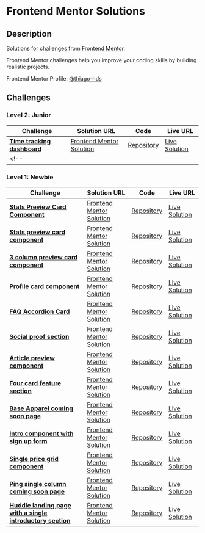 # Frontend Mentor Solutions

## Description

Solutions for challenges from [Frontend Mentor](https://www.frontendmentor.io).

Frontend Mentor challenges help you improve your coding skills by building realistic projects.

Frontend Mentor Profile: [@thiago-hds](https://www.frontendmentor.io/profile/thiago-hds)

## Challenges

### Level 2: Junior

<!-- prettier-ignore-start -->
| Challenge | Solution URL | Code  | Live URL |
|---|---|---|---|
| **[Time tracking dashboard](https://www.frontendmentor.io/challenges/time-tracking-dashboard-UIQ7167Jw)** | [Frontend Mentor Solution](https://www.frontendmentor.io/solutions/time-tracking-dashboard-css-grid-vanilla-js-H6eF4M_0E) | [Repository](./junior/time-tracking-dashboard) | [Live Solution](https://thiago-hds.github.io/frontend-mentor-solutions/junior/time-tracking-dashboard/) |
<!-- |  |  |  |  | -->
<!-- prettier-ignore-end -->

### Level 1: Newbie

<!-- prettier-ignore-start -->
| Challenge | Solution URL | Code  | Live URL |
|---|---|---|---|
| **[Stats Preview Card Component](https://www.frontendmentor.io/challenges/stats-preview-card-component-8JqbgoU62)** | [Frontend Mentor Solution](https://www.frontendmentor.io/solutions/mobile-first-solution-using-css-flexbox-DH0njNpyp) | [Repository](./newbie/stats-preview-card-component) | [Live Solution](https://thiago-hds.github.io/frontend-mentor-solutions/newbie/stats-preview-card-component/) |
| **[Stats preview card component](https://www.frontendmentor.io/challenges/stats-preview-card-component-8JqbgoU62)** | [Frontend Mentor Solution](https://www.frontendmentor.io/solutions/mobile-first-solution-using-css-flexbox-DH0njNpyp) | [Repository](./newbie/stats-preview-card-component) | [Live Solution](https://thiago-hds.github.io/frontend-mentor-solutions/newbie/stats-preview-card-component/) |
| **[3 column preview card component](https://www.frontendmentor.io/challenges/3column-preview-card-component-pH92eAR2-)** | [Frontend Mentor Solution](https://www.frontendmentor.io/solutions/mobile-first-solution-using-css-flexbox-WQ9bFBbBG) | [Repository](./newbie/3-column-preview-card-component) | [Live Solution](https://thiago-hds.github.io/frontend-mentor-solutions/newbie/3-column-preview-card-component/) |
| **[Profile card component](https://www.frontendmentor.io/challenges/profile-card-component-cfArpWshJ)** | [Frontend Mentor Solution](https://www.frontendmentor.io/solutions/flexbox-solution-QuuwAzF9a) | [Repository](./newbie/profile-card-component) | [Live Solution](https://thiago-hds.github.io/frontend-mentor-solutions/newbie/profile-card-component/) |
| **[FAQ Accordion Card ](https://www.frontendmentor.io/challenges/profile-card-component-cfArpWshJ)** | [Frontend Mentor Solution](https://www.frontendmentor.io/solutions/faq-accordion-html-css-flexbox-FtB9wUJk5) | [Repository](./newbie/faq-accordion-card) | [Live Solution](https://thiago-hds.github.io/frontend-mentor-solutions/newbie/faq-accordion-card/) |
| **[Social proof section](https://www.frontendmentor.io/challenges/social-proof-section-6e0qTv_bA)** | [Frontend Mentor Solution](https://www.frontendmentor.io/solutions/social-proof-section-with-htmlcss-mobilefirst-bem-and-css-grid-Xyg4mrRKW) | [Repository](./newbie/social-proof-section) | [Live Solution](https://thiago-hds.github.io/frontend-mentor-solutions/newbie/social-proof-section/) |
| **[Article preview component](https://www.frontendmentor.io/challenges/article-preview-component-dYBN_pYFT)** | [Frontend Mentor Solution](https://www.frontendmentor.io/solutions/article-preview-component-htmlcss-grid-EcRX5YrH1) | [Repository](./newbie/article-preview-component) | [Live Solution](https://thiago-hds.github.io/frontend-mentor-solutions/newbie/article-preview-component/) |
| **[Four card feature section](https://www.frontendmentor.io/challenges/four-card-feature-section-weK1eFYK)** | [Frontend Mentor Solution](https://www.frontendmentor.io/solutions/four-card-feature-section-css-grid-cwDweBEws) | [Repository](./newbie/four-card-feature-section) | [Live Solution](https://thiago-hds.github.io/frontend-mentor-solutions/newbie/four-card-feature-section/) |
| **[Base Apparel coming soon page](https://www.frontendmentor.io/challenges/base-apparel-coming-soon-page-5d46b47f8db8a7063f9331a0)** | [Frontend Mentor Solution](https://www.frontendmentor.io/solutions/base-apparel-coming-soon-page-html-css-css-grid-js-ndbJS4vZa) | [Repository](./newbie/base-apparel-coming-soon) | [Live Solution](https://thiago-hds.github.io/frontend-mentor-solutions/newbie/base-apparel-coming-soon/) |
| **[Intro component with sign up form](https://www.frontendmentor.io/challenges/intro-component-with-signup-form-5cf91bd49edda32581d28fd1)** | [Frontend Mentor Solution](https://www.frontendmentor.io/solutions/intro-component-with-sign-up-form-css-grid-js-Bqz0oU4jI) | [Repository](./newbie/intro-component-with-signup-form) | [Live Solution](https://thiago-hds.github.io/frontend-mentor-solutions/newbie/intro-component-with-signup-form/) |
| **[Single price grid component](https://www.frontendmentor.io/challenges/single-price-grid-component-5ce41129d0ff452fec5abbbc/hub/single-price-grid-component-css-grid-flexbox-2t-ERMWgG)** | [Frontend Mentor Solution](https://www.frontendmentor.io/solutions/single-price-grid-component-css-grid-flexbox-2t-ERMWgG) | [Repository](./newbie/single-price-grid-component) | [Live Solution](https://thiago-hds.github.io/frontend-mentor-solutions/newbie/single-price-grid-component/) |
| **[Ping single column coming soon page](https://www.frontendmentor.io/challenges/ping-single-column-coming-soon-page-5cadd051fec04111f7b848da/hub/ping-single-column-coming-soon-page-sFhq_neWf)** | [Frontend Mentor Solution](https://www.frontendmentor.io/solutions/ping-single-column-coming-soon-page-html-css-js-84ULxl5TP) | [Repository](./newbie/ping-coming-soon-page) | [Live Solution](https://thiago-hds.github.io/frontend-mentor-solutions/newbie/ping-coming-soon-page) |
| **[Huddle landing page with a single introductory section](https://www.frontendmentor.io/challenges/huddle-landing-page-with-a-single-introductory-section-B_2Wvxgi0)** | [Frontend Mentor Solution](https://www.frontendmentor.io/solutions/huddle-landing-page-html-css-grid-flexbox-STQ4kX3o-) | [Repository](./newbie/huddle-landing-page-with-single-introductory-section) | [Live Solution](https://thiago-hds.github.io/frontend-mentor-solutions/newbie/huddle-landing-page-with-single-introductory-section/) |
<!-- prettier-ignore-end -->
